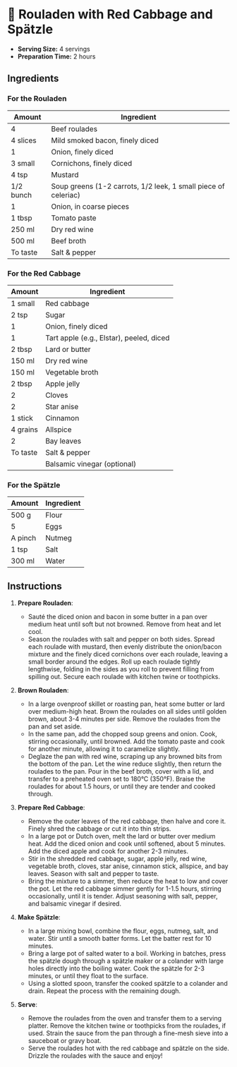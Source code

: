 # 🥩 Rouladen with Red Cabbage and Spätzle

- **Serving Size:** 4 servings
- **Preparation Time:** 2 hours

## Ingredients

### For the Rouladen
| Amount        | Ingredient                                         |
|---------------|----------------------------------------------------|
| 4             | Beef roulades                                      |
| 4 slices      | Mild smoked bacon, finely diced                    |
| 1             | Onion, finely diced                                |
| 3 small       | Cornichons, finely diced                           |
| 4 tsp         | Mustard                                            |
| 1/2 bunch     | Soup greens (1-2 carrots, 1/2 leek, 1 small piece of celeriac) |
| 1             | Onion, in coarse pieces                            |
| 1 tbsp        | Tomato paste                                       |
| 250 ml        | Dry red wine                                       |
| 500 ml        | Beef broth                                         |
| To taste      | Salt & pepper                                      |

### For the Red Cabbage
| Amount        | Ingredient                                         |
|---------------|----------------------------------------------------|
| 1 small       | Red cabbage                                        |
| 2 tsp         | Sugar                                              |
| 1             | Onion, finely diced                                |
| 1             | Tart apple (e.g., Elstar), peeled, diced          |
| 2 tbsp        | Lard or butter                                     |
| 150 ml        | Dry red wine                                       |
| 150 ml        | Vegetable broth                                    |
| 2 tbsp        | Apple jelly                                        |
| 2             | Cloves                                             |
| 2             | Star anise                                         |
| 1 stick       | Cinnamon                                           |
| 4 grains      | Allspice                                           |
| 2             | Bay leaves                                         |
| To taste      | Salt & pepper                                      |
|               | Balsamic vinegar (optional)                        |

### For the Spätzle
| Amount        | Ingredient                                         |
|---------------|----------------------------------------------------|
| 500 g         | Flour                                              |
| 5             | Eggs                                               |
| A pinch       | Nutmeg                                             |
| 1 tsp         | Salt                                               |
| 300 ml        | Water                                              |

## Instructions

1. **Prepare Rouladen**:
   - Sauté the diced onion and bacon in some butter in a pan over medium heat until soft but not browned. Remove from heat and let cool.
   - Season the roulades with salt and pepper on both sides. Spread each roulade with mustard, then evenly distribute the onion/bacon mixture and the finely diced cornichons over each roulade, leaving a small border around the edges. Roll up each roulade tightly lengthwise, folding in the sides as you roll to prevent filling from spilling out. Secure each roulade with kitchen twine or toothpicks.

2. **Brown Rouladen**:
   - In a large ovenproof skillet or roasting pan, heat some butter or lard over medium-high heat. Brown the roulades on all sides until golden brown, about 3-4 minutes per side. Remove the roulades from the pan and set aside.
   - In the same pan, add the chopped soup greens and onion. Cook, stirring occasionally, until browned. Add the tomato paste and cook for another minute, allowing it to caramelize slightly.
   - Deglaze the pan with red wine, scraping up any browned bits from the bottom of the pan. Let the wine reduce slightly, then return the roulades to the pan. Pour in the beef broth, cover with a lid, and transfer to a preheated oven set to 180°C (350°F). Braise the roulades for about 1.5 hours, or until they are tender and cooked through.

3. **Prepare Red Cabbage**:
   - Remove the outer leaves of the red cabbage, then halve and core it. Finely shred the cabbage or cut it into thin strips.
   - In a large pot or Dutch oven, melt the lard or butter over medium heat. Add the diced onion and cook until softened, about 5 minutes. Add the diced apple and cook for another 2-3 minutes.
   - Stir in the shredded red cabbage, sugar, apple jelly, red wine, vegetable broth, cloves, star anise, cinnamon stick, allspice, and bay leaves. Season with salt and pepper to taste.
   - Bring the mixture to a simmer, then reduce the heat to low and cover the pot. Let the red cabbage simmer gently for 1-1.5 hours, stirring occasionally, until it is tender. Adjust seasoning with salt, pepper, and balsamic vinegar if desired.

4. **Make Spätzle**:
   - In a large mixing bowl, combine the flour, eggs, nutmeg, salt, and water. Stir until a smooth batter forms. Let the batter rest for 10 minutes.
   - Bring a large pot of salted water to a boil. Working in batches, press the spätzle dough through a spätzle maker or a colander with large holes directly into the boiling water. Cook the spätzle for 2-3 minutes, or until they float to the surface.
   - Using a slotted spoon, transfer the cooked spätzle to a colander and drain. Repeat the process with the remaining dough.

5. **Serve**:
   - Remove the roulades from the oven and transfer them to a serving platter. Remove the kitchen twine or toothpicks from the roulades, if used. Strain the sauce from the pan through a fine-mesh sieve into a sauceboat or gravy boat.
   - Serve the roulades hot with the red cabbage and spätzle on the side. Drizzle the roulades with the sauce and enjoy!

